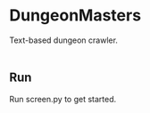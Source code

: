 # DungeonMasters
Text-based dungeon crawler.<br />
<br />
## Run
Run screen.py to get started.<br />
